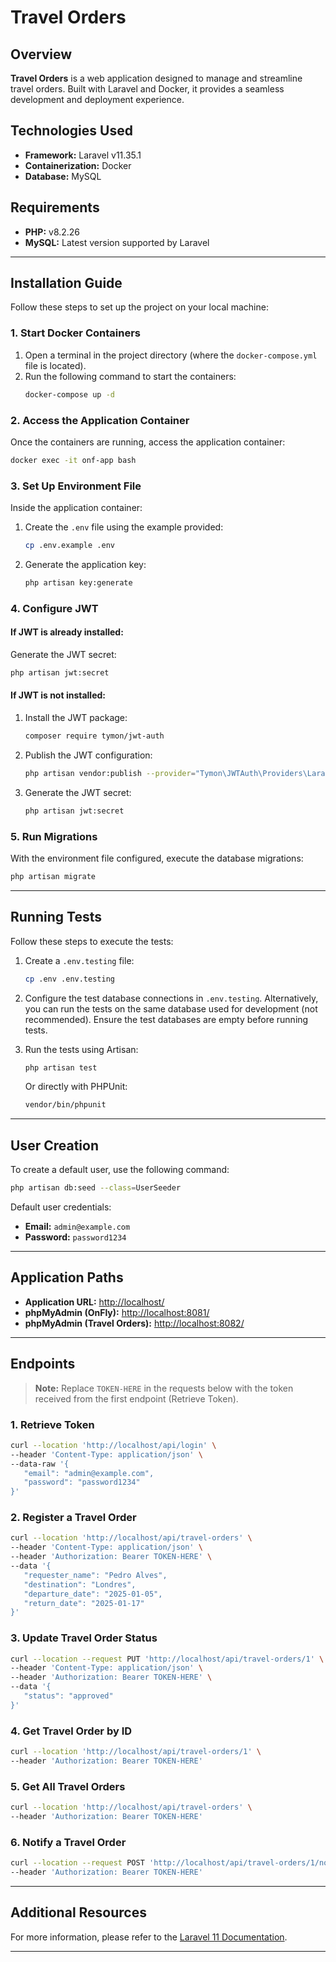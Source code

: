 
# Travel Orders

## Overview
**Travel Orders** is a web application designed to manage and streamline travel orders. Built with Laravel and Docker, it provides a seamless development and deployment experience.

## Technologies Used
- **Framework:** Laravel v11.35.1
- **Containerization:** Docker
- **Database:** MySQL

## Requirements
- **PHP:** v8.2.26
- **MySQL:** Latest version supported by Laravel

---

## Installation Guide

Follow these steps to set up the project on your local machine:

### 1. Start Docker Containers
1. Open a terminal in the project directory (where the `docker-compose.yml` file is located).
2. Run the following command to start the containers:
   ```bash
   docker-compose up -d
   ```

### 2. Access the Application Container
Once the containers are running, access the application container:
   ```bash
   docker exec -it onf-app bash
   ```

### 3. Set Up Environment File
Inside the application container:
1. Create the `.env` file using the example provided:
   ```bash
   cp .env.example .env
   ```

2. Generate the application key:
   ```bash
   php artisan key:generate
   ```

### 4. Configure JWT
#### If JWT is already installed:
Generate the JWT secret:
   ```bash
   php artisan jwt:secret
   ```

#### If JWT is not installed:
1. Install the JWT package:
   ```bash
   composer require tymon/jwt-auth
   ```
2. Publish the JWT configuration:
   ```bash
   php artisan vendor:publish --provider="Tymon\JWTAuth\Providers\LaravelServiceProvider"
   ```
3. Generate the JWT secret:
   ```bash
   php artisan jwt:secret
   ```

### 5. Run Migrations
With the environment file configured, execute the database migrations:
   ```bash
   php artisan migrate
   ```

---

## Running Tests

Follow these steps to execute the tests:

1. Create a `.env.testing` file:
   ```bash
   cp .env .env.testing
   ```

2. Configure the test database connections in `.env.testing`. Alternatively, you can run the tests on the same database used for development (not recommended). Ensure the test databases are empty before running tests.

3. Run the tests using Artisan:
   ```bash
   php artisan test
   ```

   Or directly with PHPUnit:
   ```bash
   vendor/bin/phpunit
   ```

---

## User Creation

To create a default user, use the following command:
   ```bash
   php artisan db:seed --class=UserSeeder
   ```

Default user credentials:
- **Email:** `admin@example.com`
- **Password:** `password1234`

---

## Application Paths

- **Application URL:** [http://localhost/](http://localhost/)
- **phpMyAdmin (OnFly):** [http://localhost:8081/](http://localhost:8081/)
- **phpMyAdmin (Travel Orders):** [http://localhost:8082/](http://localhost:8082/)

---

## Endpoints

> **Note:** Replace `TOKEN-HERE` in the requests below with the token received from the first endpoint (Retrieve Token).

### 1. Retrieve Token
   ```bash
   curl --location 'http://localhost/api/login' \
   --header 'Content-Type: application/json' \
   --data-raw '{
      "email": "admin@example.com",
      "password": "password1234"
   }'
   ```

### 2. Register a Travel Order
   ```bash
   curl --location 'http://localhost/api/travel-orders' \
   --header 'Content-Type: application/json' \
   --header 'Authorization: Bearer TOKEN-HERE' \
   --data '{
      "requester_name": "Pedro Alves",
      "destination": "Londres",
      "departure_date": "2025-01-05",
      "return_date": "2025-01-17"
   }'
   ```

### 3. Update Travel Order Status
   ```bash
   curl --location --request PUT 'http://localhost/api/travel-orders/1' \
   --header 'Content-Type: application/json' \
   --header 'Authorization: Bearer TOKEN-HERE' \
   --data '{
      "status": "approved"
   }'
   ```

### 4. Get Travel Order by ID
   ```bash
   curl --location 'http://localhost/api/travel-orders/1' \
   --header 'Authorization: Bearer TOKEN-HERE'
   ```

### 5. Get All Travel Orders
   ```bash
   curl --location 'http://localhost/api/travel-orders' \
   --header 'Authorization: Bearer TOKEN-HERE'
   ```

### 6. Notify a Travel Order
   ```bash
   curl --location --request POST 'http://localhost/api/travel-orders/1/notify' \
   --header 'Authorization: Bearer TOKEN-HERE'
   ```

---

## Additional Resources

For more information, please refer to the [Laravel 11 Documentation](https://laravel.com/docs/11.x).

---
